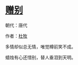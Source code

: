 # [赠别](http://so.gushiwen.org/view_70845.aspx)

朝代：唐代

作者：[杜牧](http://so.gushiwen.org/author_211.aspx)

多情却似总无情，唯觉樽前笑不成。

蜡烛有心还惜别，替人垂泪到天明。

